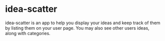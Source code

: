 # idea-scatter

idea-scatter is an app to help you display your ideas and keep track of them by listing them on your user page.
You may also see other users ideas, along with categories.
